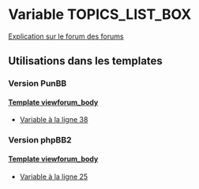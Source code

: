 # Variable TOPICS_LIST_BOX
[Explication sur le forum des forums](http://forum.forumactif.com/t294113-listing-des-variables#TOPICS_LIST_BOX)
## Utilisations dans les templates
### Version PunBB
#### [Template viewforum_body](punbb/viewforum_body.md)
* [Variable à la ligne 38](../punbb/viewforum_body.tpl#L38)
### Version phpBB2
#### [Template viewforum_body](subsilver/viewforum_body.md)
* [Variable à la ligne 25](../subsilver/viewforum_body.tpl#L25)